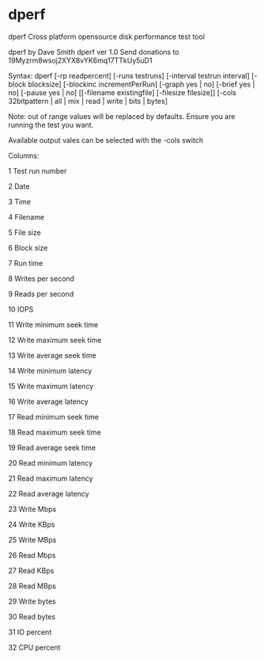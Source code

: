 # dperf
dperf Cross platform opensource disk performance test tool

dperf by Dave Smith
dperf ver 1.0
Send donations to 19Myzrm8wsoj2XYX8vYK6mq17TTkUy5uD1

Syntax:
 dperf [-rp readpercent] [-runs testruns] [-interval testrun interval] [-block blocksize] [-blockinc incrementPerRun]
   [-graph yes | no] [-brief yes | no] [-pause yes | no] [[-filename existingfile] [-filesize filesize]]
   [-cols 32bitpattern | all | mix | read | write | bits | bytes]

Note: out of range values will be replaced by defaults.  Ensure you are running the test you want.

Available output vales can be selected with the -cols switch

Columns:

1  Test run number

2  Date

3  Time

4  Filename

5  File size

6  Block size

7  Run time

8  Writes per second

9  Reads per second

10  IOPS

11 Write minimum seek time

12 Write maximum seek time

13 Write average seek time

14 Write minimum latency

15 Write maximum latency

16 Write average latency

17 Read minimum seek time

18 Read maximum seek time

19 Read average seek time

20 Read minimum latency

21 Read maximum latency

22 Read average latency

23 Write Mbps

24 Write KBps

25 Write MBps

26 Read Mbps

27 Read KBps

28 Read MBps

29 Write bytes

30 Read bytes

31 IO percent

32 CPU percent
